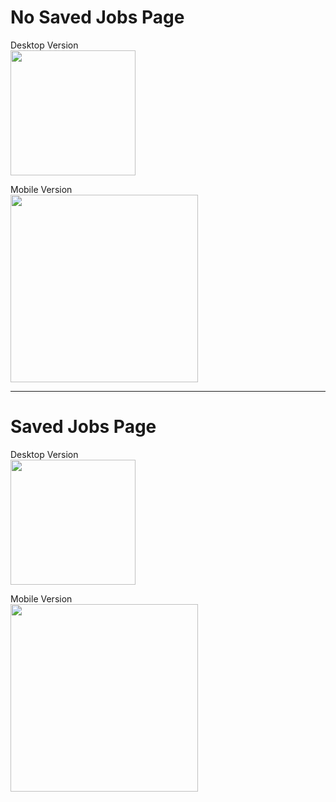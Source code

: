 <h1>No Saved Jobs Page</h1>

<p>
Desktop Version<br>
<img src="https://github.com/arnoob16/ONLINE-JOB-PORTAL/blob/master/Saved-Jobs%20Page/UnsavedJobsPagePC.png" height=200 >

Mobile Version<br>
<img src="https://github.com/arnoob16/ONLINE-JOB-PORTAL/blob/master/Saved-Jobs%20Page/UnsavedJobsPage.png" height=300>
</p>

<hr>

<h1>Saved Jobs Page</h1>
<p>
Desktop Version<br>
<img src="https://github.com/arnoob16/ONLINE-JOB-PORTAL/blob/master/Saved-Jobs%20Page/SavedJobsPagePC.png" height=200>

Mobile Version<br>
<img src="https://github.com/arnoob16/ONLINE-JOB-PORTAL/blob/master/Saved-Jobs%20Page/SavedJobsPage.png" height=300>
</p>